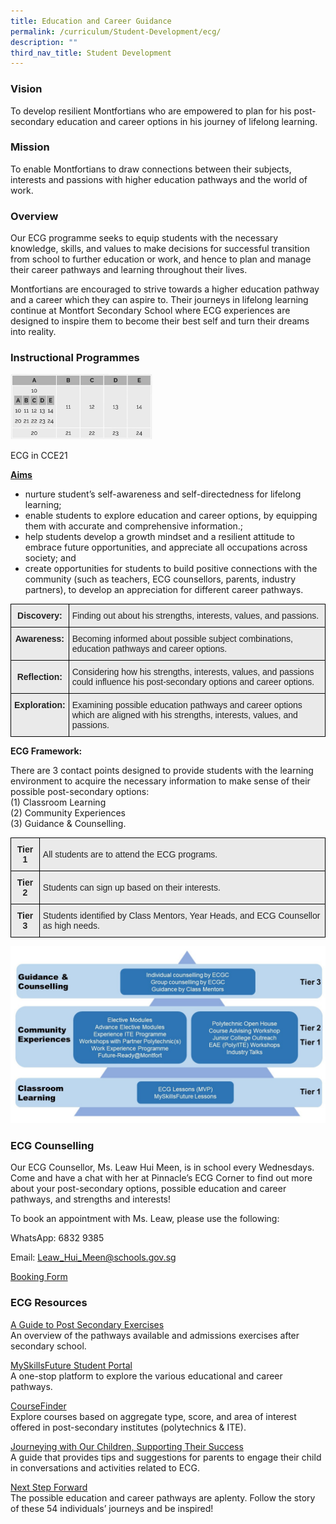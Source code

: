 ```yaml
---
title: Education and Career Guidance
permalink: /curriculum/Student-Development/ecg/
description: ""
third_nav_title: Student Development
---
```


### Vision
To develop resilient Montfortians who are empowered to plan for his post-secondary education and career options in his journey of lifelong learning.

### Mission
To enable Montfortians to draw connections between their subjects, interests and passions with higher education pathways and the world of work.

### Overview
Our ECG programme seeks to equip students with the necessary knowledge, skills, and values to make decisions for successful transition from school to further education or work, and hence to plan and manage their career pathways and learning throughout their lives. 

Montfortians are encouraged to strive towards a higher education pathway and a career which they can aspire to. Their journeys in lifelong learning continue at Montfort Secondary School where ECG experiences are designed to inspire them to become their best self and turn their dreams into reality.


### Instructional Programmes

<img src="/images/ecg-ip.png" 
     style="width:45%">
		 
ECG in CCE21

<u><strong>Aims</strong></u>

* nurture student’s self-awareness and self-directedness for lifelong learning;
* enable students to explore education and career options, by equipping them with accurate and comprehensive information.;
* help students develop a growth mindset and a resilient attitude to embrace future opportunities, and appreciate all occupations across society; and
* create opportunities for students to build positive connections with the community (such as teachers, ECG counsellors, parents, industry partners), to develop an appreciation for different career pathways.


<style type="text/css">
.tg  {border-collapse:collapse;border-spacing:0;margin:0px auto;}
.tg td{border-color:black;border-style:solid;border-width:1px;font-family:Arial, sans-serif;font-size:14px;
  overflow:hidden;padding:10px 5px;word-break:normal;}
.tg th{border-color:black;border-style:solid;border-width:1px;font-family:Arial, sans-serif;font-size:14px;
  font-weight:normal;overflow:hidden;padding:10px 5px;word-break:normal;}
.tg .tg-n4qt{background-color:#EAEAEA;color:#222;font-weight:bold;text-align:center;vertical-align:top}
.tg .tg-j0e3{background-color:#EAEAEA;color:#222;font-weight:bold;text-align:center;vertical-align:middle}
.tg .tg-bvia{background-color:#EAEAEA;color:#222;text-align:left;vertical-align:middle}
</style>
<table class="tg">
<tbody>
  <tr>
    <td class="tg-n4qt">Discovery:</td>
    <td class="tg-bvia"><span style="color:#222;background-color:#EAEAEA">Finding out about his strengths, interests, values, and passions.</span></td>
  </tr>
  <tr>
    <td class="tg-n4qt">Awareness:</td>
    <td class="tg-bvia"><span style="color:#222;background-color:#EAEAEA">Becoming informed about possible subject combinations, education pathways and career options.</span></td>
  </tr>
  <tr>
    <td class="tg-j0e3"><span style="color:#222;background-color:#EAEAEA"> </span>Reflection:</td>
    <td class="tg-bvia"><span style="color:#222;background-color:#EAEAEA">Considering how his strengths, interests, values, and passions could influence his post-secondary options and career options. </span></td>
  </tr>
  <tr>
    <td class="tg-n4qt">Exploration: </td>
    <td class="tg-bvia"><span style="color:#222;background-color:#EAEAEA">Examining possible education pathways and career options which are aligned with his strengths, interests, values, and passions. </span></td>
  </tr>
</tbody>
</table>


**ECG Framework:** 

  

There are 3 contact points designed to provide students with the learning environment to acquire the necessary information to make sense of their possible post-secondary options:     
(1) Classroom Learning   
(2) Community Experiences     
(3) Guidance & Counselling.


<style type="text/css">
.tg  {border-collapse:collapse;border-spacing:0;margin:0px auto;}
.tg td{border-color:black;border-style:solid;border-width:1px;font-family:Arial, sans-serif;font-size:14px;
  overflow:hidden;padding:10px 5px;word-break:normal;}
.tg th{border-color:black;border-style:solid;border-width:1px;font-family:Arial, sans-serif;font-size:14px;
  font-weight:normal;overflow:hidden;padding:10px 5px;word-break:normal;}
.tg .tg-n4qt{background-color:#EAEAEA;color:#222;font-weight:bold;text-align:center;vertical-align:top}
.tg .tg-bvia{background-color:#EAEAEA;color:#222;text-align:left;vertical-align:middle}
</style>
<table class="tg">
<tbody>
  <tr>
    <td class="tg-n4qt">Tier 1</td>
    <td class="tg-bvia"><span style="color:#222;background-color:#EAEAEA">All students are to attend the ECG programs.</span></td>
  </tr>
  <tr>
    <td class="tg-n4qt">Tier 2</td>
    <td class="tg-bvia"><span style="color:#222;background-color:#EAEAEA">Students can sign up based on their interests.</span></td>
  </tr>
  <tr>
    <td class="tg-n4qt">Tier 3</td>
    <td class="tg-bvia"><span style="color:#222;background-color:#EAEAEA">Students identified by Class Mentors, Year Heads, and ECG Counsellor as high needs.</span></td>
  </tr>
</tbody>
</table>

![](/images/ECG%20Framework.jpeg)


### ECG Counselling
  
Our ECG Counsellor, Ms. Leaw Hui Meen, is in school every Wednesdays. Come and have a chat with her at Pinnacle’s ECG Corner to find out more about your post-secondary options, possible education and career pathways, and strengths and interests! 

To book an appointment with Ms. Leaw, please use the following:

WhatsApp: 6832 9385 

Email: [Leaw\_Hui\_Meen@schools.gov.sg](mailto:Leaw_Hui_Meen@schools.gov.sg)

[Booking Form](https://go.gov.sg/bookecgc)


### ECG Resources

[A Guide to Post Secondary Exercises](https://beta.moe.gov.sg/uploads/A-Guide-to-Post-Secondary-Exercise.pdf)     
An overview of the pathways available and admissions exercises after secondary school.

[MySkillsFuture Student Portal](https://www.myskillsfuture.sg/content/student/en/secondary.html)    
A one-stop platform to explore the various educational and career pathways. 

  

[CourseFinder](https://beta.moe.gov.sg/coursefinder/)    
Explore courses based on aggregate type, score, and area of interest offered in post-secondary institutes (polytechnics & ITE).

  

[Journeying with Our Children, Supporting Their Success](https://www.moe.gov.sg/microsites/ecg-parent-guide/)    
A guide that provides tips and suggestions for parents to engage their child in conversations and activities related to ECG.

  

[Next Step Forward](https://www.moe.gov.sg/microsites/next-step-forward/)     
The possible education and career pathways are aplenty. Follow the story of these 54 individuals’ journeys and be inspired!